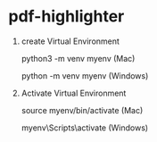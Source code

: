 # pdf-highlighter

1. create Virtual Environment 

    python3 -m venv myenv (Mac)

    python -m venv myenv (Windows)

2. Activate  Virtual Environment    

    source myenv/bin/activate (Mac)

    myenv\Scripts\activate (Windows)